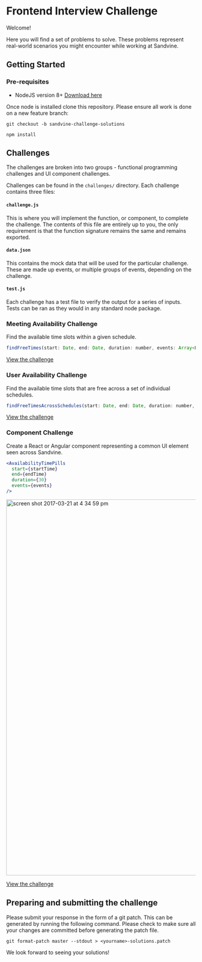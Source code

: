 # Frontend Interview Challenge

Welcome!

Here you will find a set of problems to solve. These problems represent real-world scenarios you might encounter while working at Sandvine.

## Getting Started

### Pre-requisites

- NodeJS version 8+ [Download here](https://nodejs.org/en/)

Once node is installed clone this repository. Please ensure all work is done on a new feature branch:
```
git checkout -b sandvine-challenge-solutions
```

```
npm install
```

## Challenges

The challenges are broken into two groups - functional programming challenges and UI component challenges.

Challenges can be found in the `challenges/` directory. Each challenge contains three files:

#### `challenge.js`

This is where you will implement the function, or component, to complete the challenge. The contents of this file are entirely up to you, the only requirement is that the function signature remains the same and remains exported.

#### `data.json`

This contains the mock data that will be used for the particular challenge. These are made up events, or multiple groups of events, depending on the challenge.

#### `test.js`

Each challenge has a test file to verify the output for a series of inputs. Tests can be ran as they would in any standard node package.

### Meeting Availability Challenge

Find the available time slots within a given schedule.

```js
findFreeTimes(start: Date, end: Date, duration: number, events: Array<Event>)
```

[View the challenge](https://github.com/jean1880/frontend-interview-challenge/tree/master/challenges/1.%20Meeting%20Availability)

### User Availability Challenge

Find the available time slots that are free across a set of individual schedules.

```js
findFreeTimesAcrossSchedules(start: Date, end: Date, duration: number, schedules: Array<Array<Event>>)
```

[View the challenge](https://github.com/jean1880/frontend-interview-challenge/tree/master/challenges/2.%20User%20Availability)

### Component Challenge

Create a React or Angular component representing a common UI element seen across Sandvine.

```jsx
<AvailabilityTimePills
  start={startTime}
  end={endTime}
  duration={30}
  events={events}
/>
```

<img width="1000" alt="screen shot 2017-03-21 at 4 34 59 pm" src="https://cloud.githubusercontent.com/assets/656630/24169546/5e2610b6-0e54-11e7-87cd-0b70744dc269.png">


[View the challenge](https://github.com/jean1880/frontend-interview-challenge/tree/master/challenges/3.%20React%20Components)

## Preparing and submitting the challenge

Please submit your response in the form of a git patch. This can be generated by running the following command. Please check to make sure all your changes are committed before generating the patch file.

```
git format-patch master --stdout > <yourname>-solutions.patch
```

We look forward to seeing your solutions!
